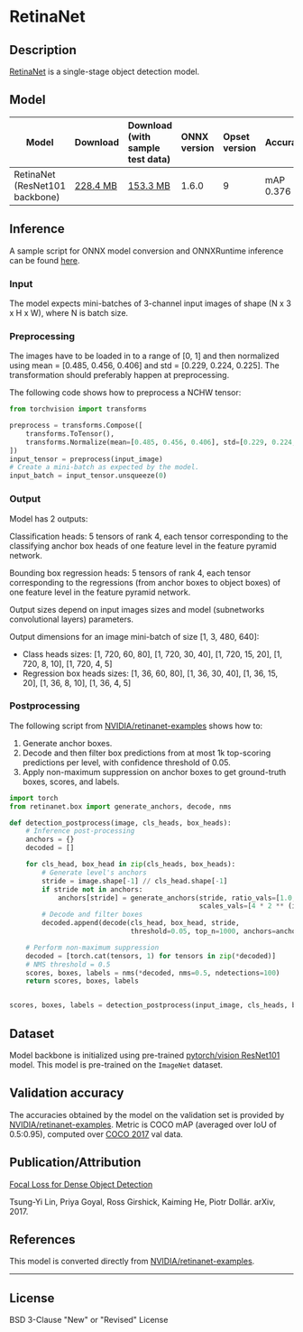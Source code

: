 <!--- SPDX-License-Identifier: BSD-3-Clause -->

# RetinaNet

## Description
[RetinaNet](https://github.com/NVIDIA/retinanet-examples) is a single-stage object detection model.

## Model

|Model        |Download  | Download (with sample test data)|ONNX version|Opset version|Accuracy |
|-------------|:--------------|:--------------|:--------------|:--------------|:--------------|
|RetinaNet (ResNet101 backbone)|    [228.4 MB](model/retinanet-9.onnx)   | [153.3 MB](model/retinanet-9.tar.gz)    |  1.6.0  |9| mAP 0.376      |

## Inference
A sample script for ONNX model conversion and ONNXRuntime inference can be found [here](dependencies/retinanet-export.py).

### Input
The model expects mini-batches of 3-channel input images of shape (N x 3 x H x W), where N is batch size.

### Preprocessing
The images have to be loaded in to a range of [0, 1] and then normalized using mean = [0.485, 0.456, 0.406] and std = [0.229, 0.224, 0.225]. The transformation should preferably happen at preprocessing.

The following code shows how to preprocess a NCHW tensor:

```python
from torchvision import transforms

preprocess = transforms.Compose([
    transforms.ToTensor(),
    transforms.Normalize(mean=[0.485, 0.456, 0.406], std=[0.229, 0.224, 0.225]),
])
input_tensor = preprocess(input_image)
# Create a mini-batch as expected by the model.
input_batch = input_tensor.unsqueeze(0)
```


### Output

Model has 2 outputs:

Classification heads: 5 tensors of rank 4, each tensor corresponding to the classifying anchor box heads of one feature level in the feature pyramid network.

Bounding box regression heads: 5 tensors of rank 4, each tensor corresponding to the regressions (from anchor boxes to object boxes) of one feature level in the feature pyramid network.

Output sizes depend on input images sizes and model (subnetworks convolutional layers) parameters.

Output dimensions for an image mini-batch of size [1, 3, 480, 640]:

- Class heads sizes: [1, 720, 60, 80], [1, 720, 30, 40], [1, 720, 15, 20], [1, 720, 8, 10], [1, 720, 4, 5]
- Regression box heads sizes: [1, 36, 60, 80], [1, 36, 30, 40], [1, 36, 15, 20], [1, 36, 8, 10], [1, 36, 4, 5]

### Postprocessing
The following script from [NVIDIA/retinanet-examples](https://github.com/NVIDIA/retinanet-examples/blob/0aba7724e42f5b654d8171a6cac8b54e07fb8206/retinanet/model.py#L141) shows how to:
 1) Generate anchor boxes.
 2) Decode and then filter box predictions from at most 1k top-scoring predictions per level, with confidence threshold of 0.05.
 3) Apply non-maximum suppression on anchor boxes to get ground-truth boxes, scores, and labels.

```python
import torch
from retinanet.box import generate_anchors, decode, nms

def detection_postprocess(image, cls_heads, box_heads):
	# Inference post-processing
	anchors = {}
	decoded = []

	for cls_head, box_head in zip(cls_heads, box_heads):
	    # Generate level's anchors
	    stride = image.shape[-1] // cls_head.shape[-1]
	    if stride not in anchors:
	        anchors[stride] = generate_anchors(stride, ratio_vals=[1.0, 2.0, 0.5],
	                                           scales_vals=[4 * 2 ** (i / 3) for i in range(3)])
	    # Decode and filter boxes
	    decoded.append(decode(cls_head, box_head, stride,
	                          threshold=0.05, top_n=1000, anchors=anchors[stride]))

	# Perform non-maximum suppression
	decoded = [torch.cat(tensors, 1) for tensors in zip(*decoded)]
	# NMS threshold = 0.5
	scores, boxes, labels = nms(*decoded, nms=0.5, ndetections=100)
	return scores, boxes, labels


scores, boxes, labels = detection_postprocess(input_image, cls_heads, box_heads)

```

## Dataset
Model backbone is initialized using pre-trained [pytorch/vision ResNet101](https://pytorch.org/docs/stable/torchvision/models.html#torchvision.models.resnet101) model. This model is pre-trained on the ```ImageNet``` dataset.

## Validation accuracy
The accuracies obtained by the model on the validation set is provided by [NVIDIA/retinanet-examples](https://github.com/NVIDIA/retinanet-examples).
Metric is COCO mAP (averaged over IoU of 0.5:0.95), computed over [COCO 2017](http://cocodataset.org/#detection-2017) val data.

## Publication/Attribution
[Focal Loss for Dense Object Detection](https://arxiv.org/abs/1708.02002)

Tsung-Yi Lin, Priya Goyal, Ross Girshick, Kaiming He, Piotr Dollár. arXiv, 2017.

## References
This model is converted directly from [NVIDIA/retinanet-examples](https://github.com/NVIDIA/retinanet-examples).
<hr>

## License
BSD 3-Clause "New" or "Revised" License
